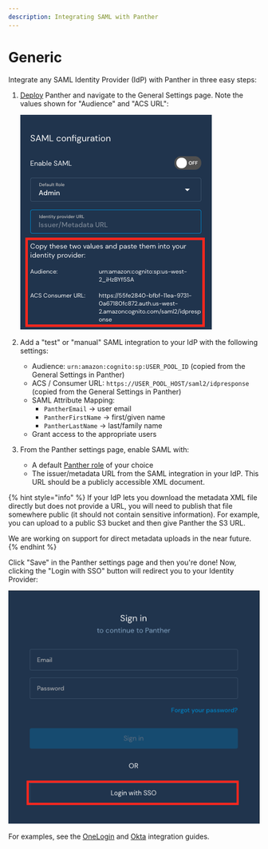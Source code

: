 ```yaml
---
description: Integrating SAML with Panther
---
```


# Generic

Integrate any SAML Identity Provider (IdP) with Panther in three easy steps:

1.  [Deploy](../../quick-start.md) Panther and navigate to the General Settings page. Note the values shown for "Audience" and "ACS URL":

    ![](<../../../../.gitbook/assets/panther-saml-parameters (5) (1) (1) (1) (21).png>)
2. Add a "test" or "manual" SAML integration to your IdP with the following settings:
   * Audience: `urn:amazon:cognito:sp:USER_POOL_ID` (copied from the General Settings in Panther)
   * ACS / Consumer URL: `https://USER_POOL_HOST/saml2/idpresponse` (copied from the General Settings in Panther)
   * SAML Attribute Mapping:
     * `PantherEmail` -> user email
     * `PantherFirstName` -> first/given name
     * `PantherLastName` -> last/family name
   * Grant access to the appropriate users
3. From the Panther settings page, enable SAML with:
   * A default [Panther role](../rbac.md) of your choice
   * The issuer/metadata URL from the SAML integration in your IdP. This URL should be a publicly accessible XML document.

{% hint style="info" %}
If your IdP lets you download the metadata XML file directly but does not provide a URL, you will need to publish that file somewhere public (it should not contain sensitive information). For example, you can upload to a public S3 bucket and then give Panther the S3 URL.

We are working on support for direct metadata uploads in the near future.
{% endhint %}

Click "Save" in the Panther settings page and then you're done! Now, clicking the "Login with SSO" button will redirect you to your Identity Provider:

![](<../../../../.gitbook/assets/panther-login-sso (6) (1) (1) (1) (21).png>)

For examples, see the [OneLogin](onelogin.md) and [Okta](okta.md) integration guides.
